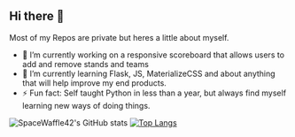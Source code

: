 ## Hi there 👋

Most of my Repos are private but heres a little about myself.
- 🔭 I’m currently working on a responsive scoreboard that allows users to add and remove stands and teams
- 🌱 I’m currently learning Flask, JS, MaterializeCSS and about anything that will help improve my end products.
- ⚡ Fun fact: Self taught Python in less than a year, but always find myself learning new ways of doing things.

<!--
**SpaceWaffle42/SpaceWaffle42** is a ✨ _special_ ✨ repository because its `README.md` (this file) appears on your GitHub profile.

Here are some ideas to get you started:

- 🔭 I’m currently working on ...
- 🌱 I’m currently learning ...
- 👯 I’m looking to collaborate on ...
- 🤔 I’m looking for help with ...
- 💬 Ask me about ...
- 📫 How to reach me: ...
- 😄 Pronouns: ...
- ⚡ Fun fact: ...
-->

![SpaceWaffle42's GitHub stats](https://github-readme-stats.vercel.app/api?username=SpaceWaffle42&show=reviews,discussions_started,discussions_answered,prs_merged,prs_merged_percentage&show_icons=true&theme=radical)
[![Top Langs](https://github-readme-stats.vercel.app/api/top-langs/?username=SpaceWaffle42)](https://github.com/anuraghazra/github-readme-stats)
